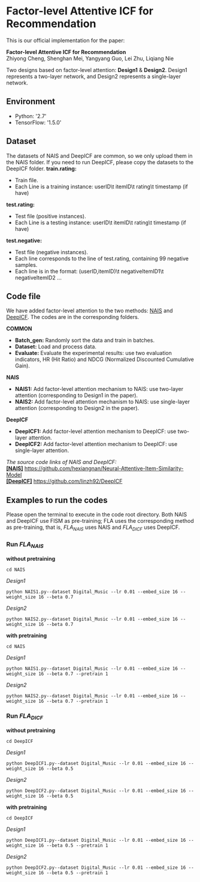 Factor-level Attentive ICF for Recommendation
=
This is our official implementation for the paper:

**Factor-level Attentive ICF for Recommendation**   
Zhiyong Cheng, Shenghan Mei, Yangyang Guo, Lei Zhu, Liqiang Nie

Two designs based on factor-level attention: **Design1** & **Design2**. Design1 represents a two-layer network, and Design2 represents a single-layer network.

## Environment
- Python: '2.7'
- TensorFlow: '1.5.0'

## Dataset
The datasets of NAIS and DeepICF are common, so we only upload them in the NAIS folder. If you need to run DeepICF, please copy the datasets to the DeepICF folder.
**train.rating:**
- Train file.
- Each Line is a training instance: userID\t itemID\t rating\t timestamp (if have)

**test.rating:**
- Test file (positive instances).
- Each Line is a testing instance: userID\t itemID\t rating\t timestamp (if have)

**test.negative:**
- Test file (negative instances).
- Each line corresponds to the line of test.rating, containing 99 negative samples.
- Each line is in the format: (userID,itemID)\t negativeItemID1\t negativeItemID2 ...

## Code file
We have added factor-level attention to the two methods: [NAIS](https://github.com/hexiangnan/Neural-Attentive-Item-Similarity-Model "NAIS") and [DeepICF](https://github.com/linzh92/DeepICF "DeepICF"). The codes are in the corresponding folders.

**COMMON**
- **Batch_gen:** Randomly sort the data and train in batches.
- **Dataset:** Load and process data.
- **Evaluate:** Evaluate the experimental results: use two evaluation indicators, HR (Hit Ratio) and NDCG (Normalized Discounted Cumulative Gain).

**NAIS**
- **NAIS1:** Add factor-level attention mechanism to NAIS: use two-layer attention (corresponding to Design1 in the paper).
- **NAIS2:** Add factor-level attention mechanism to NAIS: use single-layer attention (corresponding to Design2 in the paper).

**DeepICF**
- **DeepICF1:** Add factor-level attention mechanism to DeepICF: use two-layer attention.
- **DeepICF2:** Add factor-level attention mechanism to DeepICF: use single-layer attention.

*The source code links of NAIS and DeepICF:*  
[**[NAIS]**](https://github.com/hexiangnan/Neural-Attentive-Item-Similarity-Model "NAIS")
https://github.com/hexiangnan/Neural-Attentive-Item-Similarity-Model  
[**[DeepICF]**](https://github.com/linzh92/DeepICF "DeepICF")
https://github.com/linzh92/DeepICF

## Examples to run the codes
Please open the terminal to execute in the code root directory. Both NAIS and DeepICF use FISM as pre-training; FLA uses the corresponding method as pre-training, that is, $FLA_{NAIS}$ uses NAIS and $FLA_{DICF}$ uses DeepICF.

### Run $FLA_{NAIS}$
**without pretraining**
```
cd NAIS
```
*Design1*
```
python NAIS1.py--dataset Digital_Music --lr 0.01 --embed_size 16 --weight_size 16 --beta 0.7
```
*Design2*
```
python NAIS2.py--dataset Digital_Music --lr 0.01 --embed_size 16 --weight_size 16 --beta 0.7
```
**with pretraining**
```
cd NAIS
```
*Design1*
```
python NAIS1.py--dataset Digital_Music --lr 0.01 --embed_size 16 --weight_size 16 --beta 0.7 --pretrain 1
```
*Design2*
```
python NAIS2.py--dataset Digital_Music --lr 0.01 --embed_size 16 --weight_size 16 --beta 0.7 --pretrain 1
```
### Run $FLA_{DICF}$
**without pretraining**
```
cd DeepICF
```
*Design1*
```
python DeepICF1.py--dataset Digital_Music --lr 0.01 --embed_size 16 --weight_size 16 --beta 0.5
```
*Design2*
```
python DeepICF2.py--dataset Digital_Music --lr 0.01 --embed_size 16 --weight_size 16 --beta 0.5
```
**with pretraining**
```
cd DeepICF
```
*Design1*
```
python DeepICF1.py--dataset Digital_Music --lr 0.01 --embed_size 16 --weight_size 16 --beta 0.5 --pretrain 1
```
*Design2*
```
python DeepICF2.py--dataset Digital_Music --lr 0.01 --embed_size 16 --weight_size 16 --beta 0.5 --pretrain 1
```